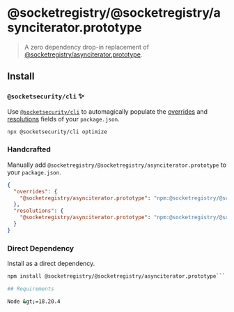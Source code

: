 # @socketregistry/@socketregistry/asynciterator.prototype

> A zero dependency drop-in replacement of
> [@socketregistry/asynciterator.prototype](https://www.npmjs.com/package/@socketregistry/asynciterator.prototype).

## Install

### `@socketsecurity/cli` :sparkles:

Use [`@socketsecurity/cli`](https://www.npmjs.com/package/@socketsecurity/cli)
to automagically populate the
[overrides](https://docs.npmjs.com/cli/v9/configuring-npm/package-json#overrides)
and [resolutions](https://yarnpkg.com/configuration/manifest#resolutions) fields
of your `package.json`.

```sh
npx @socketsecurity/cli optimize
```

### Handcrafted

Manually add `@socketregistry/@socketregistry/asynciterator.prototype` to your
`package.json`.

```json
{
  "overrides": {
    "@socketregistry/asynciterator.prototype": "npm:@socketregistry/@socketregistry/asynciterator.prototype@^1"
  },
  "resolutions": {
    "@socketregistry/asynciterator.prototype": "npm:@socketregistry/@socketregistry/asynciterator.prototype@^1"
  }
}
```

### Direct Dependency

Install as a direct dependency.

````sh
npm install @socketregistry/@socketregistry/asynciterator.prototype```

## Requirements

Node &gt;=18.20.4
````
